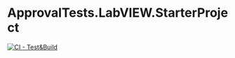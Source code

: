 # ApprovalTests.LabVIEW.StarterProject

[![CI - Test&Build](https://github.com/approvals/ApprovalTests.LabVIEW.StarterProject/actions/workflows/build.yml/badge.svg)](https://github.com/approvals/ApprovalTests.LabVIEW.StarterProject/actions/workflows/build.yml)
